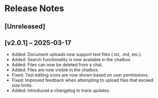 # Release Notes
## [Unreleased]

## [v2.0.1] – 2025-03-17

- Added: Document uploads now support text files (.txt, .md, etc.).
- Added: Search functionality is now available in the chatbox.
- Added: Files can now be deleted from a chat.
- Added: Files are now visible in the chatbox.
- Fixed: Tool editing icons are now shown based on user permissions.
- Fixed: Improved feedback when attempting to upload files that exceed size limits.
- Added: Introduced a changelog to track updates.
